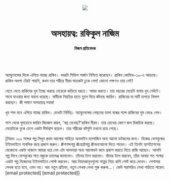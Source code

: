 <div align=center>
<img src=https://images.prothomalo.com/prothomalo-bangla/2021-01/1d75151c-eff9-4e9f-ac28-aebc4618d00f/palo_bangla_og.png />
<br><br>
<h1>অসহায়ত্ব: রফিকুল নাজিম</h1> 
<h4>নিজস্ব প্রতিবেদক</h4>
<br><br>
</div>

অ্যাম্বুলেন্সের দিকে এগিয়ে যাচ্ছে রাকিব। খবরটা সিভিল সার্জন নিশ্চিত করেছেন। রাকিব কোভিড-১৯-এ আক্রান্ত। রাকিব অবশ্য টেরই পায়নি, কখন তার শরীরে নীরব ঘাতকটা ঢুকে গেল! কোনো লক্ষণও তার নেই!

যেতে যেতে রাকিবের খুব ইচ্ছে করছে মেয়েকে জড়িয়ে ধরতে। আদর করতে। চার বছরের মেয়েটা বাবার খুব নেউটে। সাথে যাওয়ার জন্য বায়না ধরেছে। স্বামীকে নিয়তির হাতে তুলে দিয়ে কাঁদছে জারিন। রাকিবের মা মাটি চাপড়ে বিলাপ করছেন। কী পাষাণ অসহায়ত্ব সবার!

খুব শক্ত মনে এগিয়ে যাচ্ছে রাকিব। চোখটা নির্লিপ্ত। অ্যাম্বুলেন্সের পেছনের ডালা বন্ধের শব্দে রাকিবের ঘুম ভেঙে গেল।

পাশ থেকে ঘুমচোখে জারিন জিজ্ঞেস করল, 'স্বপ্ন দেখেছ?'রাকিব নীরব। তার চোখের কোণে জল চিকচিক করছে। মেয়েটাকে বুকে চেপে একটা দীর্ঘশ্বাস ছাড়ল। তার শরীরের কাঁপুনি তখনো রয়ে গেছে।

[নিয়ম: ১০০ শব্দের গল্প লিখুন প্রথম আলোর সাহিত্য অনলাইন ম্যাগাজিন অন্য আলো ডটকমের জন্য। নিজের ফেসবুকের টাইমলাইনে পাবলিক করে প্রকাশ করুন। #শশব্দগল্প #ছোট্টগল্প #অন্যআলো দিতে পারেন। এই তিনটা হ্যাশট্যাশগের যেকোনো একটা থাকলে আমরা ধরে নেব এটা আপনারা অন্য আলোডট কমে প্রকাশ করতে দিতে রাজি আছেন। আপনি গল্প লিখে ফেসবুকের সাত বন্ধুকে চ্যালেঞ্জ জানাবেন। তাঁদের ট্যাগ করবেন। যাঁদের ট্যাগ করবেন, তাঁরা আবার শত শব্দের একটা গল্প নিজেদের টাইমলাইনে পোস্ট করবেন। আর নিয়মকানুনগুলো গল্পের নিচে কপি পেস্ট করে দেবেন। পেশাদার লেখক হতে হবে, এমন নয়। বরং নতুন প্রতিভা, নতুন লেখক লেখা শুরু করুক...। কেউ সরাসরিও লেখা পাঠাতে পারেন: [email protected] [email protected]]

